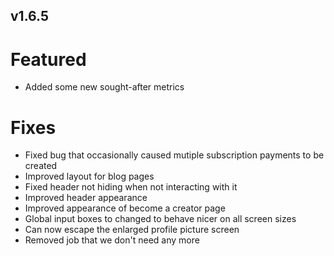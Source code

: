 v1.6.5
---

# Featured

- Added some new sought-after metrics

# Fixes

- Fixed bug that occasionally caused mutiple subscription payments to be created
- Improved layout for blog pages
- Fixed header not hiding when not interacting with it
- Improved header appearance
- Improved appearance of become a creator page
- Global input boxes to changed to behave nicer on all screen sizes
- Can now escape the enlarged profile picture screen
- Removed job that we don't need any more
